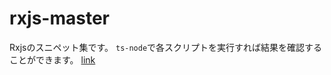 # rxjs-master
Rxjsのスニペット集です。
`ts-node`で各スクリプトを実行すれば結果を確認することができます。
[link](https://rxjs.dev/guide/operators)
